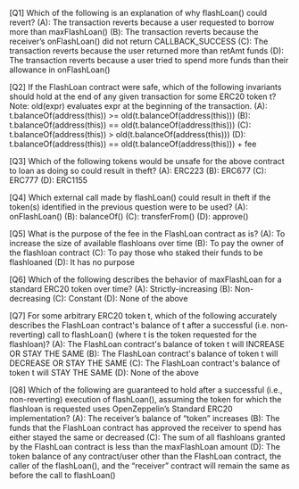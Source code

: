 [Q1] Which of the following is an explanation of why flashLoan() could revert?
(A): The transaction reverts because a user requested to borrow more than maxFlashLoan()
(B): The transaction reverts because the receiver’s onFlashLoan() did not return CALLBACK_SUCCESS
(C): The transaction reverts because the user returned more than retAmt funds
(D): The transaction reverts because a user tried to spend more funds than their allowance in onFlashLoan()

[Q2] If the FlashLoan contract were safe, which of the following invariants should hold at the end of 
any given transaction for some ERC20 token t? Note: old(expr) evaluates expr at the beginning of the 
transaction.
(A): t.balanceOf(address(this)) >= old(t.balanceOf(address(this)))
(B): t.balanceOf(address(this)) == old(t.balanceOf(address(this)))
(C): t.balanceOf(address(this)) > old(t.balanceOf(address(this)))
(D): t.balanceOf(address(this)) == old(t.balanceOf(address(this))) + fee

[Q3] Which of the following tokens would be unsafe for the above contract to loan as doing so could 
result in theft?
(A): ERC223
(B): ERC677
(C): ERC777
(D): ERC1155

[Q4] Which external call made by flashLoan() could result in theft if the token(s) identified in the
previous question were to be used?
(A): onFlashLoan()
(B): balanceOf()
(C): transferFrom()
(D): approve()

[Q5] What is the purpose of the fee in the FlashLoan contract as is?
(A): To increase the size of available flashloans over time
(B): To pay the owner of the flashloan contract
(C): To pay those who staked their funds to be flashloaned
(D): It has no purpose

[Q6] Which of the following describes the behavior of maxFlashLoan for a standard ERC20 token over time?
(A): Strictly-increasing
(B): Non-decreasing
(C): Constant
(D): None of the above

[Q7] For some arbitrary ERC20 token t, which of the following accurately describes the FlashLoan 
contract's balance of t after a successful (i.e. non-reverting) call to flashLoan() (where t is the
token requested for the flashloan)?
(A): The FlashLoan contract's balance of token t will INCREASE OR STAY THE SAME
(B): The FlashLoan contract's balance of token t will DECREASE OR STAY THE SAME
(C): The FlashLoan contract's balance of token t will STAY THE SAME
(D): None of the above

[Q8] Which of the following are guaranteed to hold after a successful (i.e., non-reverting) execution 
of flashLoan(), assuming the token for which the flashloan is requested uses OpenZeppelin’s
Standard ERC20 implementation?
(A): The receiver’s balance of “token” increases
(B): The funds that the FlashLoan contract has approved the receiver to spend has either stayed the same or decreased
(C): The sum of all flashloans granted by the FlashLoan contract is less than the maxFlashLoan amount
(D): The token balance of any contract/user other than the FlashLoan contract, the caller of the flashLoan(), and the “receiver” contract will remain the same as before the call to flashLoan()